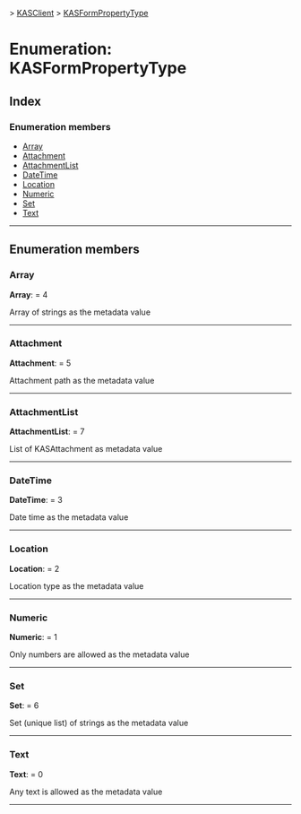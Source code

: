 [](../README.md) > [KASClient](../modules/kasclient.md) > [KASFormPropertyType](../enums/kasclient.kasformpropertytype.md)

# Enumeration: KASFormPropertyType

## Index

### Enumeration members

* [Array](kasclient.kasformpropertytype.md#array)
* [Attachment](kasclient.kasformpropertytype.md#attachment)
* [AttachmentList](kasclient.kasformpropertytype.md#attachmentlist)
* [DateTime](kasclient.kasformpropertytype.md#datetime)
* [Location](kasclient.kasformpropertytype.md#location)
* [Numeric](kasclient.kasformpropertytype.md#numeric)
* [Set](kasclient.kasformpropertytype.md#set)
* [Text](kasclient.kasformpropertytype.md#text)




---

## Enumeration members

<a id="array"></a>

###  Array

**Array**:  = 4


Array of strings as the metadata value


___




<a id="attachment"></a>

###  Attachment

**Attachment**:  = 5


Attachment path as the metadata value


___




<a id="attachmentlist"></a>

###  AttachmentList

**AttachmentList**:  = 7


List of KASAttachment as metadata value


___




<a id="datetime"></a>

###  DateTime

**DateTime**:  = 3


Date time as the metadata value


___




<a id="location"></a>

###  Location

**Location**:  = 2


Location type as the metadata value


___




<a id="numeric"></a>

###  Numeric

**Numeric**:  = 1


Only numbers are allowed as the metadata value


___




<a id="set"></a>

###  Set

**Set**:  = 6


Set (unique list) of strings as the metadata value


___




<a id="text"></a>

###  Text

**Text**:  = 0


Any text is allowed as the metadata value


___





